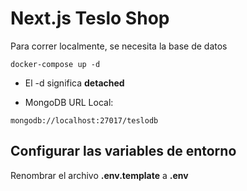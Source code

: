 # Next.js Teslo Shop

Para correr localmente, se necesita la base de datos

```
docker-compose up -d
```

- El -d significa **detached**

* MongoDB URL Local:

```
mongodb://localhost:27017/teslodb
```

## Configurar las variables de entorno

Renombrar el archivo **.env.template** a **.env**

